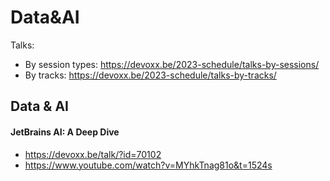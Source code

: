 # Data&AI
Talks:
* By session types: https://devoxx.be/2023-schedule/talks-by-sessions/
* By tracks: https://devoxx.be/2023-schedule/talks-by-tracks/

## Data & AI
#### JetBrains AI: A Deep Dive
* https://devoxx.be/talk/?id=70102
* https://www.youtube.com/watch?v=MYhkTnag81o&t=1524s
